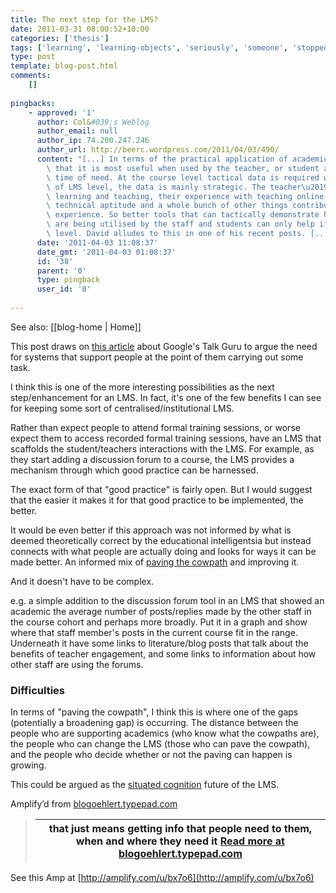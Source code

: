 ```yaml
---
title: The next step for the LMS?
date: 2011-03-31 08:00:52+10:00
categories: ['thesis']
tags: ['learning', 'learning-objects', 'seriously', 'someone', 'stopped']
type: post
template: blog-post.html
comments:
    []
    
pingbacks:
    - approved: '1'
      author: Col&#039;s Weblog
      author_email: null
      author_ip: 74.200.247.246
      author_url: http://beerc.wordpress.com/2011/04/03/490/
      content: "[...] In terms of the practical application of academic analytics, I maintain\
        \ that it is most useful when used by the teacher, or student at their point and\
        \ time of need. At the course level tactical data is required whereas at the whole\
        \ of LMS level, the data is mainly strategic. The teacher\u2019s conceptions of\
        \ learning and teaching, their experience with teaching online courses, their\
        \ technical aptitude and a whole bunch of other things contribute to the student\
        \ experience. So better tools that can tactically demonstrate how online courses\
        \ are being utilised by the staff and students can only help if applied at that\
        \ level. David alludes to this in one of his recent posts. [...]"
      date: '2011-04-03 11:08:37'
      date_gmt: '2011-04-03 01:08:37'
      id: '38'
      parent: '0'
      type: pingback
      user_id: '0'
    
---
```


See also: [[blog-home | Home]]

This post draws on [this article](http://techcrunch.com/2011/03/29/google-talk-guru/) about Google's Talk Guru to argue the need for systems that support people at the point of them carrying out some task.  
  
I think this is one of the more interesting possibilities as the next step/enhancement for an LMS. In fact, it's one of the few benefits I can see for keeping some sort of centralised/institutional LMS.  
  
Rather than expect people to attend formal training sessions, or worse expect them to access recorded formal training sessions, have an LMS that scaffolds the student/teachers interactions with the LMS. For example, as they start adding a discussion forum to a course, the LMS provides a mechanism through which good practice can be harnessed.  
  
The exact form of that "good practice" is fairly open. But I would suggest that the easier it makes it for that good practice to be implemented, the better.  
  
It would be even better if this approach was not informed by what is deemed theoretically correct by the educational intelligentsia but instead connects with what people are actually doing and looks for ways it can be made better. An informed mix of [paving the cowpath](http://blog.consected.com/2009/08/pave-cowpath-good-and-bad.html) and improving it.  
  
And it doesn't have to be complex.  
  
e.g. a simple addition to the discussion forum tool in an LMS that showed an academic the average number of posts/replies made by the other staff in the course cohort and perhaps more broadly. Put it in a graph and show where that staff member's posts in the current course fit in the range. Underneath it have some links to literature/blog posts that talk about the benefits of teacher engagement, and some links to information about how other staff are using the forums.  
  

### Difficulties

  
  
In terms of "paving the cowpath", I think this is where one of the gaps (potentially a broadening gap) is occurring. The distance between the people who are supporting academics (who know what the cowpaths are), the people who can change the LMS (those who can pave the cowpath), and the people who decide whether or not the paving can happen is growing.  
  
This could be argued as the [situated cognition](http://en.wikipedia.org/wiki/Situated_cognition) future of the LMS.

Amplify’d from [blogoehlert.typepad.com](http://blogoehlert.typepad.com/eclippings/2011/03/sighwill-someone-in-learningtraining-field-just-please-rip-this-off.html "http://blogoehlert.typepad.com/eclippings/2011/03/sighwill-someone-in-learningtraining-field-just-please-rip-this-off.html")

> |   that just means getting info that people need to them, when and where they need it  [Read more at blogoehlert.typepad.com](http://blogoehlert.typepad.com/eclippings/2011/03/sighwill-someone-in-learningtraining-field-just-please-rip-this-off.html "http://blogoehlert.typepad.com/eclippings/2011/03/sighwill-someone-in-learningtraining-field-just-please-rip-this-off.html") |
> | --- |

See this Amp at [http://amplify.com/u/bx7o6](http://amplify.com/u/bx7o6)